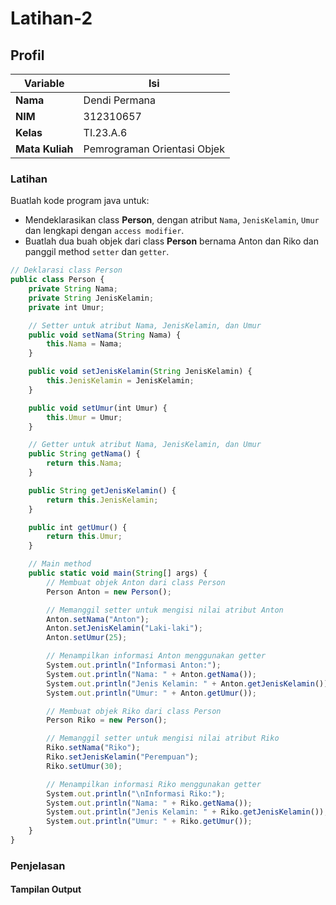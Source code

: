 # Latihan-2

## Profil
| Variable | Isi |
| -------- | --- |
| **Nama** | Dendi Permana |
| **NIM** | 312310657 |
| **Kelas** | TI.23.A.6 |
| **Mata Kuliah** | Pemrograman Orientasi Objek |

### Latihan
Buatlah kode program java untuk:
- Mendeklarasikan class **Person**, dengan atribut `Nama`, `JenisKelamin`, `Umur` dan lengkapi dengan `access modifier`.
- Buatlah dua buah objek dari class **Person** bernama Anton dan Riko dan panggil method `setter` dan `getter`.
``` javascript
// Deklarasi class Person
public class Person {
    private String Nama;
    private String JenisKelamin;
    private int Umur;

    // Setter untuk atribut Nama, JenisKelamin, dan Umur
    public void setNama(String Nama) {
        this.Nama = Nama;
    }

    public void setJenisKelamin(String JenisKelamin) {
        this.JenisKelamin = JenisKelamin;
    }

    public void setUmur(int Umur) {
        this.Umur = Umur;
    }

    // Getter untuk atribut Nama, JenisKelamin, dan Umur
    public String getNama() {
        return this.Nama;
    }

    public String getJenisKelamin() {
        return this.JenisKelamin;
    }

    public int getUmur() {
        return this.Umur;
    }

    // Main method
    public static void main(String[] args) {
        // Membuat objek Anton dari class Person
        Person Anton = new Person();

        // Memanggil setter untuk mengisi nilai atribut Anton
        Anton.setNama("Anton");
        Anton.setJenisKelamin("Laki-laki");
        Anton.setUmur(25);

        // Menampilkan informasi Anton menggunakan getter
        System.out.println("Informasi Anton:");
        System.out.println("Nama: " + Anton.getNama());
        System.out.println("Jenis Kelamin: " + Anton.getJenisKelamin());
        System.out.println("Umur: " + Anton.getUmur());

        // Membuat objek Riko dari class Person
        Person Riko = new Person();

        // Memanggil setter untuk mengisi nilai atribut Riko
        Riko.setNama("Riko");
        Riko.setJenisKelamin("Perempuan");
        Riko.setUmur(30);

        // Menampilkan informasi Riko menggunakan getter
        System.out.println("\nInformasi Riko:");
        System.out.println("Nama: " + Riko.getNama());
        System.out.println("Jenis Kelamin: " + Riko.getJenisKelamin());
        System.out.println("Umur: " + Riko.getUmur());
    }
}
```
### Penjelasan


#### Tampilan Output
